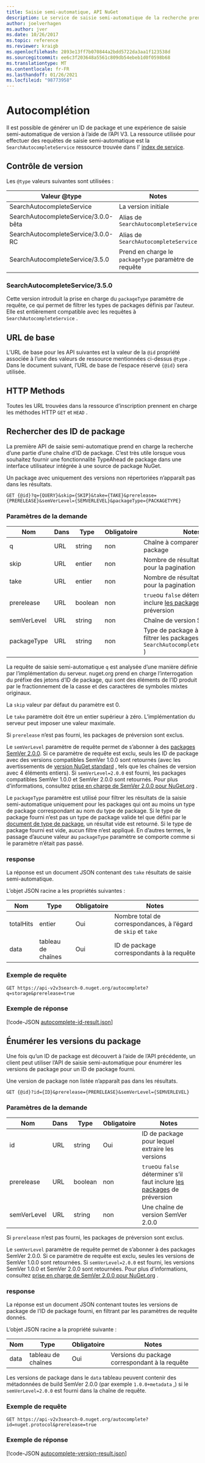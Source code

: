 ```yaml
---
title: Saisie semi-automatique, API NuGet
description: Le service de saisie semi-automatique de la recherche prend en charge la découverte interactive des ID de package et des versions.
author: joelverhagen
ms.author: jver
ms.date: 10/26/2017
ms.topic: reference
ms.reviewer: kraigb
ms.openlocfilehash: 2893e13ff7b070844a2bdd5722da3aa1f123538d
ms.sourcegitcommit: ee6c3f203648a5561c809db54ebeb1d0f0598b68
ms.translationtype: MT
ms.contentlocale: fr-FR
ms.lasthandoff: 01/26/2021
ms.locfileid: "98773958"
---
```

# <a name="autocomplete"></a>Autocomplétion

Il est possible de générer un ID de package et une expérience de saisie semi-automatique de version à l’aide de l’API V3. La ressource utilisée pour effectuer des requêtes de saisie semi-automatique est la `SearchAutocompleteService` ressource trouvée dans l' [index de service](service-index.md).

## <a name="versioning"></a>Contrôle de version

Les `@type` valeurs suivantes sont utilisées :

Valeur @type                          | Notes
------------------------------------ | -----
SearchAutocompleteService            | La version initiale
SearchAutocompleteService/3.0.0-bêta | Alias de `SearchAutocompleteService`
SearchAutocompleteService/3.0.0-RC   | Alias de `SearchAutocompleteService`
SearchAutocompleteService/3.5.0      | Prend en charge le `packageType` paramètre de requête

### <a name="searchautocompleteservice350"></a>SearchAutocompleteService/3.5.0
Cette version introduit la prise en charge du `packageType` paramètre de requête, ce qui permet de filtrer les types de packages définis par l’auteur. Elle est entièrement compatible avec les requêtes à `SearchAutocompleteService` .

## <a name="base-url"></a>URL de base

L’URL de base pour les API suivantes est la valeur de la `@id` propriété associée à l’une des valeurs de ressource mentionnées ci-dessus `@type` . Dans le document suivant, l’URL de base de l’espace réservé `{@id}` sera utilisée.

## <a name="http-methods"></a>HTTP Methods

Toutes les URL trouvées dans la ressource d’inscription prennent en charge les méthodes HTTP `GET` et `HEAD` .

## <a name="search-for-package-ids"></a>Rechercher des ID de package

La première API de saisie semi-automatique prend en charge la recherche d’une partie d’une chaîne d’ID de package. C’est très utile lorsque vous souhaitez fournir une fonctionnalité TypeAhead de package dans une interface utilisateur intégrée à une source de package NuGet.

Un package avec uniquement des versions non répertoriées n’apparaît pas dans les résultats.

```
GET {@id}?q={QUERY}&skip={SKIP}&take={TAKE}&prerelease={PRERELEASE}&semVerLevel={SEMVERLEVEL}&packageType={PACKAGETYPE}
```

### <a name="request-parameters"></a>Paramètres de la demande

Nom        | Dans     | Type    | Obligatoire | Notes
----------- | ------ | ------- | -------- | -----
q           | URL    | string  | non       | Chaîne à comparer aux ID de package
skip        | URL    | entier | non       | Nombre de résultats à ignorer pour la pagination
take        | URL    | entier | non       | Nombre de résultats à retourner, pour la pagination
prerelease  | URL    | boolean | non       | `true`ou `false` déterminer s’il faut inclure [les packages](../create-packages/prerelease-packages.md) de préversion
semVerLevel | URL    | string  | non       | Chaîne de version SemVer 1.0.0 
packageType | URL    | string  | non       | Type de package à utiliser pour filtrer les packages (ajouté dans `SearchAutocompleteService/3.5.0` )

La requête de saisie semi-automatique `q` est analysée d’une manière définie par l’implémentation du serveur. nuget.org prend en charge l’interrogation du préfixe des jetons d’ID de package, qui sont des éléments de l’ID produit par le fractionnement de la casse et des caractères de symboles mixtes originaux.

La `skip` valeur par défaut du paramètre est 0.

Le `take` paramètre doit être un entier supérieur à zéro. L’implémentation du serveur peut imposer une valeur maximale.

Si `prerelease` n’est pas fourni, les packages de préversion sont exclus.

Le `semVerLevel` paramètre de requête permet de s’abonner à des [packages SemVer 2.0.0](https://github.com/NuGet/Home/wiki/SemVer2-support-for-nuget.org-%28server-side%29#identifying-semver-v200-packages).
Si ce paramètre de requête est exclu, seuls les ID de package avec des versions compatibles SemVer 1.0.0 sont retournés (avec les avertissements de [version NuGet standard](../concepts/package-versioning.md) , tels que les chaînes de version avec 4 éléments entiers).
Si `semVerLevel=2.0.0` est fourni, les packages compatibles SemVer 1.0.0 et SemVer 2.0.0 sont retournés. Pour plus d’informations, consultez [prise en charge de SemVer 2.0.0 pour NuGet.org](https://github.com/NuGet/Home/wiki/SemVer2-support-for-nuget.org-%28server-side%29) .

Le `packageType` paramètre est utilisé pour filtrer les résultats de la saisie semi-automatique uniquement pour les packages qui ont au moins un type de package correspondant au nom du type de package.
Si le type de package fourni n’est pas un type de package valide tel que défini par le [document de type de package](https://github.com/NuGet/Home/wiki/Package-Type-%5BPacking%5D), un résultat vide est retourné.
Si le type de package fourni est vide, aucun filtre n’est appliqué. En d’autres termes, le passage d’aucune valeur au `packageType` paramètre se comporte comme si le paramètre n’était pas passé.

### <a name="response"></a>response

La réponse est un document JSON contenant des `take` résultats de saisie semi-automatique.

L’objet JSON racine a les propriétés suivantes :

Nom      | Type             | Obligatoire | Notes
--------- | ---------------- | -------- | -----
totalHits | entier          | Oui      | Nombre total de correspondances, à l’égard de `skip` et `take`
data      | tableau de chaînes | Oui      | ID de package correspondants à la requête

### <a name="sample-request"></a>Exemple de requête

```
GET https://api-v2v3search-0.nuget.org/autocomplete?q=storage&prerelease=true
```

### <a name="sample-response"></a>Exemple de réponse

[!code-JSON [autocomplete-id-result.json](./_data/autocomplete-id-result.json)]

## <a name="enumerate-package-versions"></a>Énumérer les versions du package

Une fois qu’un ID de package est découvert à l’aide de l’API précédente, un client peut utiliser l’API de saisie semi-automatique pour énumérer les versions de package pour un ID de package fourni.

Une version de package non listée n’apparaît pas dans les résultats.

```
GET {@id}?id={ID}&prerelease={PRERELEASE}&semVerLevel={SEMVERLEVEL}
```

### <a name="request-parameters"></a>Paramètres de la demande

Nom        | Dans     | Type    | Obligatoire | Notes
----------- | ------ | ------- | -------- | -----
id          | URL    | string  | Oui      | ID de package pour lequel extraire les versions
prerelease  | URL    | boolean | non       | `true`ou `false` déterminer s’il faut inclure [les packages](../create-packages/prerelease-packages.md) de préversion
semVerLevel | URL    | string  | non       | Une chaîne de version SemVer 2.0.0 

Si `prerelease` n’est pas fourni, les packages de préversion sont exclus.

Le `semVerLevel` paramètre de requête permet de s’abonner à des packages SemVer 2.0.0. Si ce paramètre de requête est exclu, seules les versions de SemVer 1.0.0 sont retournées. Si `semVerLevel=2.0.0` est fourni, les versions SemVer 1.0.0 et SemVer 2.0.0 sont retournées. Pour plus d’informations, consultez [prise en charge de SemVer 2.0.0 pour NuGet.org](https://github.com/NuGet/Home/wiki/SemVer2-support-for-nuget.org-%28server-side%29) .

### <a name="response"></a>response

La réponse est un document JSON contenant toutes les versions de package de l’ID de package fourni, en filtrant par les paramètres de requête donnés.

L’objet JSON racine a la propriété suivante :

Nom      | Type             | Obligatoire | Notes
--------- | ---------------- | -------- | -----
data      | tableau de chaînes | Oui      | Versions du package correspondant à la requête

Les versions de package dans le `data` tableau peuvent contenir des métadonnées de build SemVer 2.0.0 (par exemple `1.0.0+metadata` ,) si le `semVerLevel=2.0.0` est fourni dans la chaîne de requête.

### <a name="sample-request"></a>Exemple de requête

```
GET https://api-v2v3search-0.nuget.org/autocomplete?id=nuget.protocol&prerelease=true
```

### <a name="sample-response"></a>Exemple de réponse

[!code-JSON [autocomplete-version-result.json](./_data/autocomplete-version-result.json)]
